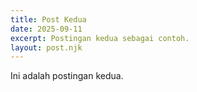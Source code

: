 ```yaml
---
title: Post Kedua
date: 2025-09-11
excerpt: Postingan kedua sebagai contoh.
layout: post.njk
---
```


Ini adalah postingan kedua.
